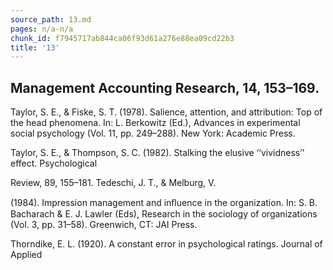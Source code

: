 ```yaml
---
source_path: 13.md
pages: n/a-n/a
chunk_id: f7945717ab844ca06f93d61a276e88ea09cd22b3
title: '13'
---
```

## Management Accounting Research, 14, 153–169.

Taylor, S. E., & Fiske, S. T. (1978). Salience, attention, and attribution: Top of the head phenomena. In: L. Berkowitz (Ed.), Advances in experimental social psychology (Vol. 11, pp. 249–288). New York: Academic Press.

Taylor, S. E., & Thompson, S. C. (1982). Stalking the elusive ‘‘vividness’’ effect. Psychological

Review, 89, 155–181. Tedeschi, J. T., & Melburg, V.

(1984). Impression management and inﬂuence in the organization. In: S. B. Bacharach & E. J. Lawler (Eds), Research in the sociology of organizations (Vol. 3, pp. 31–58). Greenwich, CT: JAI Press.

Thorndike, E. L. (1920). A constant error in psychological ratings. Journal of Applied
